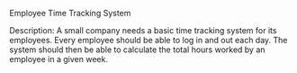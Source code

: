 Employee Time Tracking System

Description:
A small company needs a basic time tracking system for its employees. 
Every employee should be able to log in and out each day. 
The system should then be able to calculate the total hours worked by an employee in a given week.